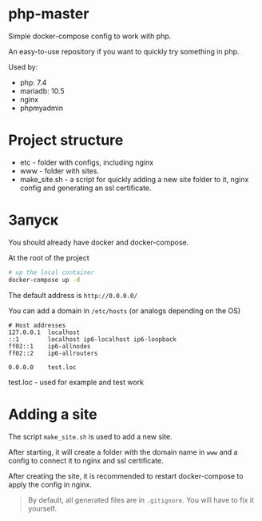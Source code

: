 # php-master
Simple docker-compose config to work with php.


An easy-to-use repository if you want to quickly try something in php.

Used by:

- php: 7.4
- mariadb: 10.5
- nginx
- phpmyadmin

# Project structure

- etc - folder with configs, including nginx
- www - folder with sites.
- make_site.sh - a script for quickly adding a new site folder to it, nginx config and generating an ssl certificate.

# Запуск

You should already have docker and docker-compose.

At the root of the project

```bash
# up the local container
docker-compose up -d
```
The default address is `http://0.0.0.0/`

You can add a domain in `/etc/hosts` (or analogs depending on the OS)

```
# Host addresses
127.0.0.1  localhost
::1        localhost ip6-localhost ip6-loopback
ff02::1    ip6-allnodes
ff02::2    ip6-allrouters

0.0.0.0    test.loc

```
test.loc - used for example and test work

# Adding a site

The script `make_site.sh` is used to add a new site.

After starting, it will create a folder with the domain name in `www` and a config to connect it to nginx and ssl certificate.

After creating the site, it is recommended to restart docker-compose to apply the config in nginx.

> By default, all generated files are in `.gitignore`. You will have to fix it yourself.

